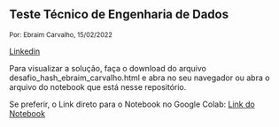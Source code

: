 <h2>Teste Técnico de Engenharia de Dados</h2>
<small>Por: Ebraim Carvalho, 15/02/2022</small>
<p><a href="https://www.linkedin.com/in/ebraimcarvalho/" target="_blank">Linkedin</a></p>

Para visualizar a solução, faça o download do arquivo desafio_hash_ebraim_carvalho.html e abra no seu navegador ou abra o arquivo do notebook que está nesse repositório.

Se preferir, o Link direto para o Notebook no Google Colab: <a href="https://colab.research.google.com/drive/1iMzxQeD_nlT1rXh06AO6ooyix4DEOiqq?usp=sharing" target="_blank">Link do Notebook</a>
